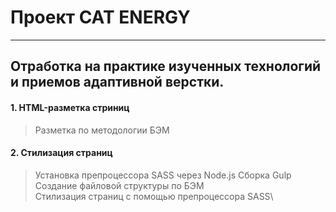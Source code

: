 # Проект CAT ENERGY
---

## Отработка на практике изученных технологий и приемов адаптивной верстки.

#### 1. HTML-разметка стриниц

> Разметка по методологии БЭМ

#### 2. Стилизация страниц

> Установка препроцессора SASS через Node.js
> Сборка Gulp\
> Создание файловой структуры по БЭМ\
> Стилизация страниц с помощью препроцессора SASS\
